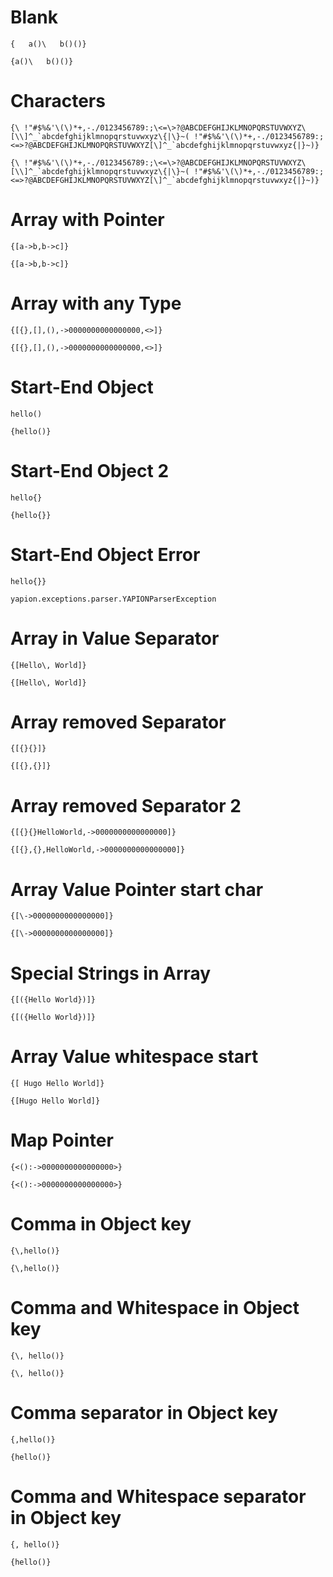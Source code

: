 # Blank
```I
{   a()\   b()()}
```

```O
{a()\   b()()}
```

# Characters
```I
{\ !"#$%&'\(\)*+,-./0123456789:;\<=\>?@ABCDEFGHIJKLMNOPQRSTUVWXYZ\[\\]^_`abcdefghijklmnopqrstuvwxyz\{|\}~( !"#$%&'\(\)*+,-./0123456789:;<=>?@ABCDEFGHIJKLMNOPQRSTUVWXYZ[\]^_`abcdefghijklmnopqrstuvwxyz{|}~)}
```

```O
{\ !"#$%&'\(\)*+,-./0123456789:;\<=\>?@ABCDEFGHIJKLMNOPQRSTUVWXYZ\[\\]^_`abcdefghijklmnopqrstuvwxyz\{|\}~( !"#$%&'\(\)*+,-./0123456789:;<=>?@ABCDEFGHIJKLMNOPQRSTUVWXYZ[\]^_`abcdefghijklmnopqrstuvwxyz{|}~)}
```

# Array with Pointer
```I
{[a->b,b->c]}
```

```O
{[a->b,b->c]}
```

# Array with any Type
```I
{[{},[],(),->0000000000000000,<>]}
```

```O
{[{},[],(),->0000000000000000,<>]}
```

# Start-End Object
```I
hello()
```

```O
{hello()}
```

# Start-End Object 2
```I
hello{}
```

```O
{hello{}}
```

# Start-End Object Error
```I
hello{}}
```

```E
yapion.exceptions.parser.YAPIONParserException
```

# Array in Value Separator
```I
{[Hello\, World]}
```

```O
{[Hello\, World]}
```

# Array removed Separator
```I
{[{}{}]}
```

```O
{[{},{}]}
```

# Array removed Separator 2
```I
{[{}{}HelloWorld,->0000000000000000]}
```

```O
{[{},{},HelloWorld,->0000000000000000]}
```

# Array Value Pointer start char
```I
{[\->0000000000000000]}
```

```O
{[\->0000000000000000]}
```

# Special Strings in Array
```I
{[({Hello World})]}
```

```O
{[({Hello World})]}
```

# Array Value whitespace start
```I
{[ Hugo Hello World]}
```

```O
{[Hugo Hello World]}
```

# Map Pointer
```I
{<():->0000000000000000>}
```

```O
{<():->0000000000000000>}
```

# Comma in Object key
```I
{\,hello()}
```

```O
{\,hello()}
```

# Comma and Whitespace in Object key
```I
{\, hello()}
```

```O
{\, hello()}
```

# Comma separator in Object key
```I
{,hello()}
```

```O
{hello()}
```

# Comma and Whitespace separator in Object key
```I
{, hello()}
```

```O
{hello()}
```